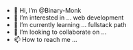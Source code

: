 - 👋 Hi, I’m @Binary-Monk
- 👀 I’m interested in ... web development
- 🌱 I’m currently learning ... fullstack path
- 💞️ I’m looking to collaborate on ...
- 📫 How to reach me ...

<!---
Binary-Monk/Binary-Monk is a ✨ special ✨ repository because its `README.md` (this file) appears on your GitHub profile.
You can click the Preview link to take a look at your changes.
--->
